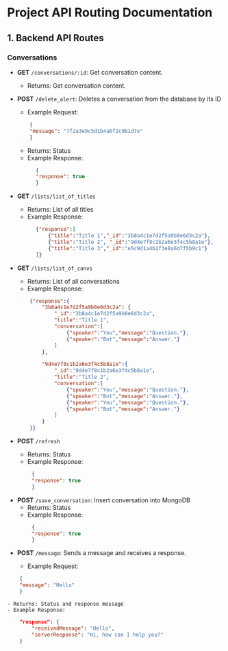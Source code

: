 # Project API Routing Documentation

## 1. Backend API Routes

### Conversations
- **GET** `/conversations/:id`: Get conversation content.
    - Returns: Get conversation content.

- **POST** `/delete_alert`: Deletes a conversation from the database by its ID
    - Example Request:
    ```json
        {
        "message": "7f2a3e9c5d1b4a6f2c9b1d7e"
        }
    ```
    - Returns: Status
    - Example Response:
  ```json
        {
        "response": true
        }
    ```

- **GET** `/lists/list_of_titles`
    - Returns: List of all titles
    - Example Response:
  ```json
        {"response":[
            {"title":"Title 1","_id":"3b8a4c1e7d2f5a9b8e6d3c2a"},
            {"title":"Title 2", "_id":"9d4e7f8c1b2a6e3f4c5b8a1e"},
            {"title":"Title 3","_id":"e5c9d1a4b2f3e8a6d7f5b9c1"}
        ]}
    ```
- **GET** `/lists/list_of_convs`
    - Returns: List of all conversations
    - Example Response:
    ```json
        {"response":{
            "3b8a4c1e7d2f5a9b8e6d3c2a": {
                "_id":"3b8a4c1e7d2f5a9b8e6d3c2a",
                "title":"Title 1",
                "conversation":[
                    {"speaker":"You","message":"Question."},
                    {"speaker":"Bot","message":"Answer."}
                ]
            },

            "9d4e7f8c1b2a6e3f4c5b8a1e":{
                "_id":"9d4e7f8c1b2a6e3f4c5b8a1e",
                "title":"Title 2",
                "conversation":[
                    {"speaker":"You","message":"Question."},
                    {"speaker":"Bot","message":"Answer."},
                    {"speaker":"You","message":"Question."},
                    {"speaker":"Bot","message":"Answer."}
                ]
            }
        }}
    ```

- **POST** `/refresh`
    - Returns: Status
    - Example Response:
```json
        {
        "response": true
        }
```

- **POST** `/save_conversation`: Insert conversation into MongoDB
    - Returns: Status
    - Example Response:
```json
        {
        "response": true
        }
```



- **POST** `/message`: Sends a message and receives a response.

    - Example Request:
```json
    {
    "message": "Hello"
    }
```
    - Returns: Status and response message
    - Example Response:

```json
    "response": {
        "receivedMessage": "Hello",
        "serverResponse": "Hi, how can I help you?"
    }
```
